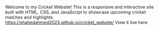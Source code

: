 Welcome to my Cricket Website! This is a responsive and interactive site built with HTML, CSS, and JavaScript to showcase upcoming cricket matches and highlights. https://shahedahmed2023.github.io/cricket_website/ View it live here
